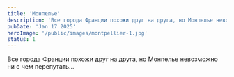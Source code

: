 ```yaml
---
title: 'Монпелье'
description: 'Все города Франции похожи друг на друга, но Монпелье невозможно ни с чем перепутать...'
pubDate: 'Jan 17 2025'
heroImage: '/public/images/montpellier-1.jpg'
status: 1
---
```


Все города Франции похожи друг на друга, но Монпелье невозможно ни с чем перепутать...
